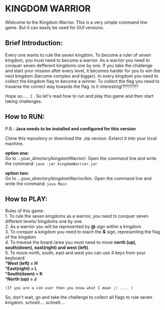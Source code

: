 # **KINGDOM WARRIOR**
Wlelcome to the Kingdom Warrior. This is a very simple command line game. But it can easily be used for GUI versions.

## **Brief Introduction:**

Every one wants to rule the seven kingdom. To become a ruler of seven kingdom, you must need to become a warrior. As a warrior you need to conquer seven defferent kingdoms one by one. If you take the challenge and start your mission after every level, it becomes harder for you to win the next kingdom (become complex and bigger). In every kingdom you need to collect the kingdom flag to become a winner. To collect the flag you need to travarse the correct way towards the flag. Is it interesting!?!?!?!?!?  

Hope so..... :) . So let's read how to run and play this game and then start taking challenges.  


## **How to RUN:**

P.B.: __Java needs to be installed and configured for this version__  

Clone this repository or download the .zip version. Extarct it into your local machine.

**option one:**  
Go to ...your_directory/kingdomWarrior/. Open the command line and write the command: `java -jar kingdomWarrior.jar`  

**option two:**  
Go to ...your_directory/kingdomWarrior/bin. Open the command line and write the command: `java Main`  



## **How to PLAY:**
Rules of this game:  
	1. To rule the seven kingdoms as a warrior, you need to conquer seven different levels/ kingdoms one by one.  
	2. As a warrior you will be represented by **@** sign within a kingdom  
	3. To conquer a kingdom you need to reach the **$** sign, representing the flag of the kingdom  
	4. To travese the board /area you must need to move __north (up), south(down), east(right) and west (left)__.  
	5. To move north, south, east and west you can use 4 keys from your keyboard:  
		*__West (left) = H__    
		*__East(right) = L__  
		*__South(down) = K__  
		*__North (up) = J__  
		
	(If you are a vim user then you know what I mean ;) .... )  

So, don't wait, go and take the challenge to collect all flags to rule seven kingdom. schnell.... schnell....  
